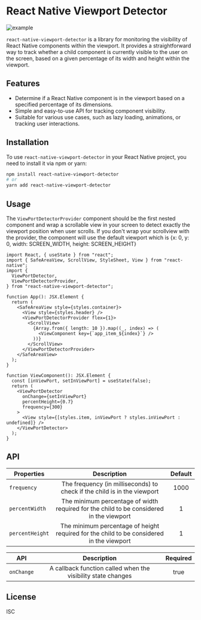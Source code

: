 # React Native Viewport Detector

![example](https://github.com/thinhkhang97/react-native-viewport-detector/blob/7ca62c6e0c7ed03e70987e2eb4f7b50b13f95608/examples/example-2.gif)

`react-native-viewport-detector` is a library for monitoring the visibility of React Native components within the viewport. It provides a straightforward way to track whether a child component is currently visible to the user on the screen, based on a given percentage of its width and height within the viewport.

## Features

- Determine if a React Native component is in the viewport based on a specified percentage of its dimensions.
- Simple and easy-to-use API for tracking component visibility.
- Suitable for various use cases, such as lazy loading, animations, or tracking user interactions.

## Installation

To use `react-native-viewport-detector` in your React Native project, you need to install it via npm or yarn:

```bash
npm install react-native-viewport-detector
# or
yarn add react-native-viewport-detector
```

## Usage

The `ViewPortDetectorProvider` component should be the first nested component and wrap a scrollable view in your screen to detect exactly the viewport position when user scrolls. If you don't wrap your scrollview with the provider, the component will use the default viewport which is {x: 0, y: 0, width: SCREEN_WIDTH, height: SCREEN_HEIGHT}

```tsx
import React, { useState } from "react";
import { SafeAreaView, ScrollView, StyleSheet, View } from "react-native";
import {
  ViewPortDetector,
  ViewPortDetectorProvider,
} from "react-native-viewport-detector";

function App(): JSX.Element {
  return (
    <SafeAreaView style={styles.container}>
      <View style={styles.header} />
      <ViewPortDetectorProvider flex={1}>
        <ScrollView>
          {Array.from({ length: 10 }).map((_, index) => (
            <ViewComponent key={`app_item_${index}`} />
          ))}
        </ScrollView>
      </ViewPortDetectorProvider>
    </SafeAreaView>
  );
}

function ViewComponent(): JSX.Element {
  const [inViewPort, setInViewPort] = useState(false);
  return (
    <ViewPortDetector
      onChange={setInViewPort}
      percentHeight={0.7}
      frequency={300}
    >
      <View style={[styles.item, inViewPort ? styles.inViewPort : undefined]} />
    </ViewPortDetector>
  );
}
```

## API

| Properties      |                                       Description                                        | Default |
| --------------- | :--------------------------------------------------------------------------------------: | :-----: |
| `frequency`     |         The frequency (in milliseconds) to check if the child is in the viewport         |  1000   |
| `percentWidth`  | The minimum percentage of width required for the child to be considered in the viewport  |    1    |
| `percentHeight` | The minimum percentage of height required for the child to be considered in the viewport |    1    |

| API        |                         Description                          | Required |
| ---------- | :----------------------------------------------------------: | :------: |
| `onChange` | A callback function called when the visibility state changes |   true   |

## License

ISC
